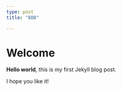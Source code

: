 ```yaml
---
type: post
title: "BBB"

---
```


# Welcome #

**Hello world**, this is my first Jekyll blog post.

I hope you like it!
